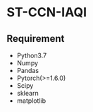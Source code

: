 # ST-CCN-IAQI

## Requirement

<ul>
  <li>Python3.7</li>
  <li>Numpy</li>
  <li>Pandas</li>
  <li>Pytorch(>=1.6.0)</li>
  <li>Scipy</li>
  <li>sklearn</li>
  <li>matplotlib</li>
</ul>
